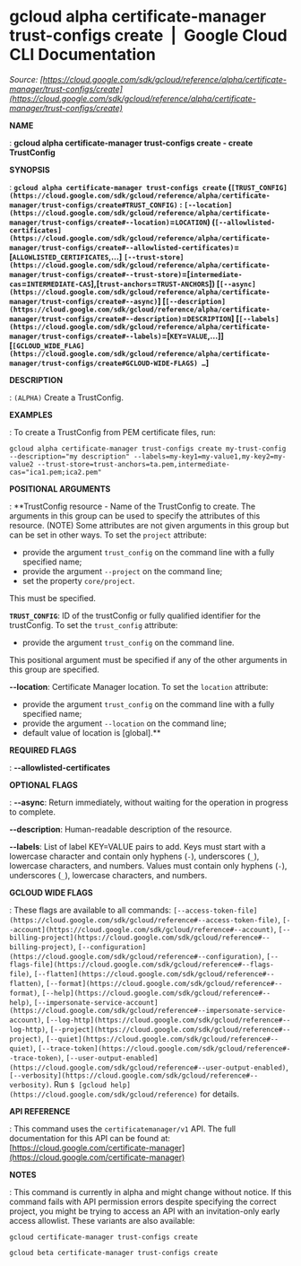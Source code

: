 # gcloud alpha certificate-manager trust-configs create  |  Google Cloud CLI Documentation

*Source: [https://cloud.google.com/sdk/gcloud/reference/alpha/certificate-manager/trust-configs/create](https://cloud.google.com/sdk/gcloud/reference/alpha/certificate-manager/trust-configs/create)*

**NAME**

: **gcloud alpha certificate-manager trust-configs create - create TrustConfig**

**SYNOPSIS**

: **`gcloud alpha certificate-manager trust-configs create` (`[TRUST_CONFIG](https://cloud.google.com/sdk/gcloud/reference/alpha/certificate-manager/trust-configs/create#TRUST_CONFIG)` : `[--location](https://cloud.google.com/sdk/gcloud/reference/alpha/certificate-manager/trust-configs/create#--location)`=`LOCATION`) (`[--allowlisted-certificates](https://cloud.google.com/sdk/gcloud/reference/alpha/certificate-manager/trust-configs/create#--allowlisted-certificates)`=[`ALLOWLISTED_CERTIFICATES`,…] `[--trust-store](https://cloud.google.com/sdk/gcloud/reference/alpha/certificate-manager/trust-configs/create#--trust-store)`=[`intermediate-cas`=`INTERMEDIATE-CAS`],[`trust-anchors`=`TRUST-ANCHORS`]) [`[--async](https://cloud.google.com/sdk/gcloud/reference/alpha/certificate-manager/trust-configs/create#--async)`] [`[--description](https://cloud.google.com/sdk/gcloud/reference/alpha/certificate-manager/trust-configs/create#--description)`=`DESCRIPTION`] [`[--labels](https://cloud.google.com/sdk/gcloud/reference/alpha/certificate-manager/trust-configs/create#--labels)`=[`KEY`=`VALUE`,…]] [`[GCLOUD_WIDE_FLAG](https://cloud.google.com/sdk/gcloud/reference/alpha/certificate-manager/trust-configs/create#GCLOUD-WIDE-FLAGS) …`]**

**DESCRIPTION**

: `(ALPHA)` Create a TrustConfig.

**EXAMPLES**

: To create a TrustConfig from PEM certificate files, run:

```
gcloud alpha certificate-manager trust-configs create my-trust-config --description="my description" --labels=my-key1=my-value1,my-key2=my-value2 --trust-store=trust-anchors=ta.pem,intermediate-cas="ica1.pem;ica2.pem"
```

**POSITIONAL ARGUMENTS**

: **TrustConfig resource - Name of the TrustConfig to create. The arguments in this
group can be used to specify the attributes of this resource. (NOTE) Some
attributes are not given arguments in this group but can be set in other ways.
To set the `project` attribute:

- provide the argument `trust_config` on the command line with a fully
specified name;
- provide the argument `--project` on the command line;
- set the property `core/project`.

This must be specified.

**`TRUST_CONFIG`**:
ID of the trustConfig or fully qualified identifier for the trustConfig.
To set the `trust_config` attribute:

- provide the argument `trust_config` on the command line.

This positional argument must be specified if any of the other arguments in this
group are specified.

**--location**:
Certificate Manager location.
To set the `location` attribute:

- provide the argument `trust_config` on the command line with a fully
specified name;
- provide the argument `--location` on the command line;
- default value of location is [global].**

**REQUIRED FLAGS**

: **--allowlisted-certificates**

**OPTIONAL FLAGS**

: **--async**:
Return immediately, without waiting for the operation in progress to complete.

**--description**:
Human-readable description of the resource.

**--labels**:
List of label KEY=VALUE pairs to add.
Keys must start with a lowercase character and contain only hyphens
(`-`), underscores (`_`), lowercase characters, and
numbers. Values must contain only hyphens (`-`), underscores
(`_`), lowercase characters, and numbers.

**GCLOUD WIDE FLAGS**

: These flags are available to all commands: `[--access-token-file](https://cloud.google.com/sdk/gcloud/reference#--access-token-file)`,
`[--account](https://cloud.google.com/sdk/gcloud/reference#--account)`, `[--billing-project](https://cloud.google.com/sdk/gcloud/reference#--billing-project)`,
`[--configuration](https://cloud.google.com/sdk/gcloud/reference#--configuration)`,
`[--flags-file](https://cloud.google.com/sdk/gcloud/reference#--flags-file)`,
`[--flatten](https://cloud.google.com/sdk/gcloud/reference#--flatten)`, `[--format](https://cloud.google.com/sdk/gcloud/reference#--format)`, `[--help](https://cloud.google.com/sdk/gcloud/reference#--help)`, `[--impersonate-service-account](https://cloud.google.com/sdk/gcloud/reference#--impersonate-service-account)`,
`[--log-http](https://cloud.google.com/sdk/gcloud/reference#--log-http)`,
`[--project](https://cloud.google.com/sdk/gcloud/reference#--project)`, `[--quiet](https://cloud.google.com/sdk/gcloud/reference#--quiet)`, `[--trace-token](https://cloud.google.com/sdk/gcloud/reference#--trace-token)`, `[--user-output-enabled](https://cloud.google.com/sdk/gcloud/reference#--user-output-enabled)`,
`[--verbosity](https://cloud.google.com/sdk/gcloud/reference#--verbosity)`.
Run `$ [gcloud help](https://cloud.google.com/sdk/gcloud/reference)` for details.

**API REFERENCE**

: This command uses the `certificatemanager/v1` API. The full
documentation for this API can be found at: [https://cloud.google.com/certificate-manager](https://cloud.google.com/certificate-manager)

**NOTES**

: This command is currently in alpha and might change without notice. If this
command fails with API permission errors despite specifying the correct project,
you might be trying to access an API with an invitation-only early access
allowlist. These variants are also available:

```
gcloud certificate-manager trust-configs create
```

```
gcloud beta certificate-manager trust-configs create
```